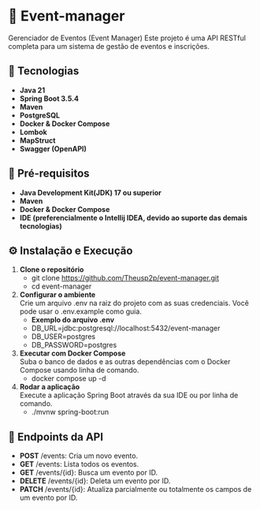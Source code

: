 # 🎉 Event-manager
Gerenciador de Eventos (Event Manager)
Este projeto é uma API RESTful completa para um sistema de gestão de eventos e inscrições. 

## 🚀 Tecnologias
* **Java 21**
* **Spring Boot 3.5.4**
* **Maven**
* **PostgreSQL**
* **Docker & Docker Compose**
* **Lombok**
* **MapStruct**
* **Swagger (OpenAPI)**

## 📝 Pré-requisitos
* **Java Development Kit(JDK) 17 ou superior**
* **Maven**
* **Docker & Docker Compose**
* **IDE (preferencialmente o Intellij IDEA, devido ao suporte das demais tecnologias)**

## ⚙️ Instalação e Execução
1. **Clone o repositório**
    - git clone https://github.com/Theusp2p/event-manager.git
    - cd event-manager
2. **Configurar o ambiente**  
Crie um arquivo .env na raiz do projeto com as suas credenciais. Você pode usar o .env.example como guia.
    - **Exemplo do arquivo .env**
    - DB_URL=jdbc:postgresql://localhost:5432/event-manager
    - DB_USER=postgres
    - DB_PASSWORD=postgres
3. **Executar com Docker Compose**  
Suba o banco de dados e as outras dependências com o Docker Compose usando linha de comando.
    - docker compose up -d
4. **Rodar a aplicação**  
Execute a aplicação Spring Boot através da sua IDE ou por linha de comando.
    - ./mvnw spring-boot:run
## 🔗 Endpoints da API 
 * **POST** /events: Cria um novo evento.
 * **GET** /events: Lista todos os eventos.
 * **GET** /events/{id}: Busca um evento por ID.
 * **DELETE** /events/{id}: Deleta um evento por ID.
 * **PATCH** /events/{id}: Atualiza parcialmente ou totalmente os campos de um evento por ID.